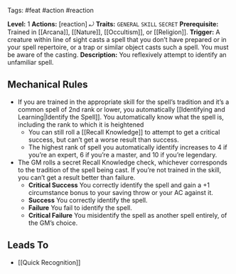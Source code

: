 Tags: #feat #action #reaction 

**Level:** 1
**Actions:** [reaction] ⤾
**Traits:** `GENERAL` `SKILL` `SECRET`
**Prerequisite:** Trained in [[Arcana]], [[Nature]], [[Occultism]], or [[Religion]].
**Trigger:** A creature within line of sight casts a spell that you don’t have prepared or in your spell repertoire, or a trap or similar object casts such a spell. You must be aware of the casting.
**Description:** You reflexively attempt to identify an unfamiliar spell.

## Mechanical Rules

- If you are trained in the appropriate skill for the spell’s tradition and it’s a common spell of 2nd rank or lower, you automatically [[Identifying and Learning|Identify the Spell]]. You automatically know what the spell is, including the rank to which it is heightened
	- You can still roll a [[Recall Knowledge]] to attempt to get a critical success, but can’t get a worse result than success. 
	- The highest rank of spell you automatically identify increases to 4 if you’re an expert, 6 if you’re a master, and 10 if you’re legendary.
- The GM rolls a secret Recall Knowledge check, whichever corresponds to the tradition of the spell being cast. If you’re not trained in the skill, you can’t get a result better than failure.  
	- **Critical Success** You correctly identify the spell and gain a +1 circumstance bonus to your saving throw or your AC against it.  
	- **Success** You correctly identify the spell.  
	- **Failure** You fail to identify the spell.  
	- **Critical Failure** You misidentify the spell as another spell entirely, of the GM’s choice.

## Leads To

- [[Quick Recognition]]